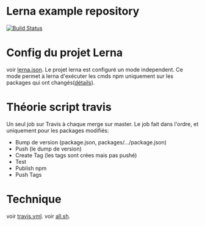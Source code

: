 # Lerna example repository

[![Build Status](https://travis-ci.org/emmanuelgautier/lerna-example.svg?branch=master)](https://travis-ci.org/emmanuelgautier/lerna-example)

# Config du projet Lerna
voir [lerna.json](https://github.com/hjumeau/lerna-example/blob/master/lerna.json).
Le projet lerna est configuré un mode independent. Ce mode permet à lerna d'exécuter les cmds npm uniquement sur les packages qui ont changés([détails](https://github.com/lerna/lerna#independent-mode---independent)).

# Théorie script travis
Un seul job sur Travis à chaque merge sur master.
Le job fait dans l'ordre, et uniquement pour les packages modifiés:
- Bump de version (package.json, packages/.../package.json)
- Push (le dump de version)
- Create Tag (les tags sont crées mais pas pushé)
- Test
- Publish npm
- Push Tags

# Technique
voir [travis.yml](https://github.com/hjumeau/lerna-example/blob/master/.travis.yml).
voir [all.sh](https://github.com/hjumeau/lerna-example/blob/master/ci/all).
